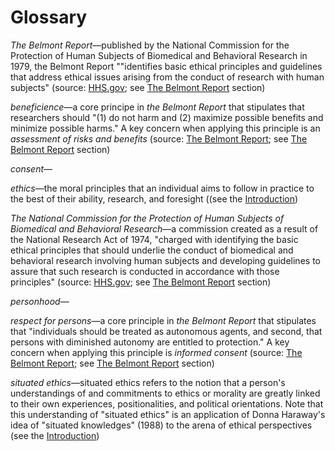 # Glossary  

*The Belmont Report*—published by the National Commission for the Protection of Human Subjects of Biomedical and Behavioral Research in 1979, the Belmont Report ""identifies basic ethical principles and guidelines that address ethical issues arising from the conduct of research with human subjects" (source: [HHS.gov](https://www.hhs.gov/ohrp/regulations-and-policy/belmont-report/index.html); see [The Belmont Report](belmont.md) section)  

*beneficience*—a core principe in *the Belmont Report* that stipulates that researchers should "(1) do not harm and (2) maximize possible benefits and minimize possible harms." A key concern when applying this principle is an *assessment of risks and benefits* (source: [The Belmont Report](https://www.hhs.gov/ohrp/regulations-and-policy/belmont-report/index.html#xbasic); see [The Belmont Report](belmont.md) section)  

*consent*—

*ethics*—the moral principles that an individual aims to follow in practice to the best of their ability, research, and foresight ((see the [Introduction](introduction/md))  

*The National Commission for the Protection of Human Subjects of Biomedical and Behavioral Research*—a commission created as a result of the National Research Act of 1974, "charged with identifying the basic ethical principles that should underlie the conduct of biomedical and behavioral research involving human subjects and developing guidelines to assure that such research is conducted in accordance with those principles" (source: [HHS.gov](https://www.hhs.gov/ohrp/regulations-and-policy/belmont-report/index.html); see [The Belmont Report](belmont.md) section)

*personhood*—

*respect for persons*—a core principle in *the Belmont Report* that stipulates that "individuals should be treated as autonomous agents, and second, that persons with diminished autonomy are entitled to protection." A key concern when applying this principle is *informed consent* (source: [The Belmont Report](https://www.hhs.gov/ohrp/regulations-and-policy/belmont-report/index.html#xbasic); see [The Belmont Report](belmont.md) section)  

*situated ethics*—situated ethics refers to the notion that a person's understandings of and commitments to ethics or morality are greatly linked to their own experiences, positionalities, and political orientations. Note that this understanding of "situated ethics" is an application of Donna Haraway's idea of "situated knowledges" (1988) to the arena of ethical perspectives (see the [Introduction](introduction/md))  

